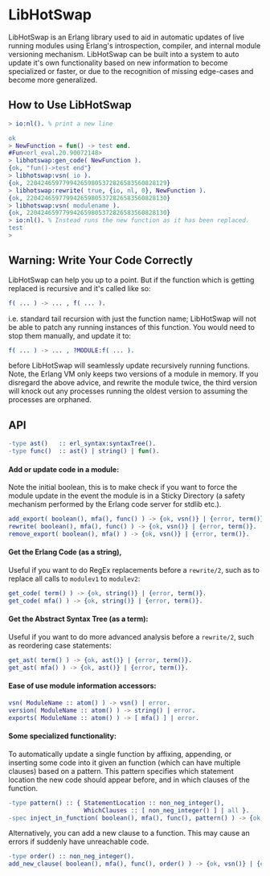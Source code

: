 # LibHotSwap #

LibHotSwap is an Erlang library used to aid in automatic updates of live running 
modules using Erlang's introspection, compiler, and internal module versioning 
mechanism. LibHotSwap can be built into a system to auto update it's own 
functionality based on new information to become specialized or faster, or due 
to the recognition of missing edge-cases and become more generalized.

## How to Use LibHotSwap ##

```erlang
> io:nl(). % print a new line

ok
> NewFunction = fun() -> test end.
#Fun<erl_eval.20.90072148>
> libhotswap:gen_code( NewFunction ).
{ok, "fun()->test end"}
> libhotswap:vsn( io ).
{ok, 220424659779942659805372826583560828129}
> libhotswap:rewrite( true, {io, nl, 0}, NewFunction ).
{ok, 220424659779942659805372826583560828130}
> libhotswap:vsn( modulename ).
{ok, 220424659779942659805372826583560828130}
> io:nl(). % Instead runs the new function as it has been replaced.
test
>
```

## Warning: Write Your Code Correctly ##

LibHotSwap can help you up to a point. But if the function which is getting 
replaced is recursive and it's called like so:

```erlang
f( ... ) -> ... , f( ... ).
```

i.e. standard tail recursion with just the function name; LibHotSwap will not 
be able to patch any running instances of this function. You would need to stop
them manually, and update it to:

```erlang
f( ... ) -> ... , ?MODULE:f( ... ).
```

before LibHotSwap will seamlessly update recursively running functions. Note,
the Erlang VM only keeps two versions of a module in memory. If you disregard 
the above advice, and rewrite the module twice, the third version will knock
out any processes running the oldest version to assuming the processes are
orphaned.


## API ##
```erlang
-type ast()   :: erl_syntax:syntaxTree().
-type func()  :: ast() | string() | fun().
```

#### Add or update code in a module: ####

Note the initial boolean, this is to make check if you want to force the module
update in the event the module is in a Sticky Directory (a safety mechanism 
performed by the Erlang code server for stdlib etc.).

```erlang
add_export( boolean(), mfa(), func() ) -> {ok, vsn()} | {error, term()}.
rewrite( boolean(), mfa(), func() ) -> {ok, vsn()} | {error, term()}.
remove_export( boolean(), mfa() ) -> {ok, vsn()} | {error, term()}.
```

#### Get the Erlang Code (as a string), #### 

Useful if you want to do RegEx replacements before a `rewrite/2`, such as to
replace all calls to `modulev1` to `modulev2`:
```erlang
get_code( term() ) -> {ok, string()} | {error, term()}.
get_code( mfa() ) -> {ok, string()} | {error, term()}.
```

#### Get the Abstract Syntax Tree (as a term): ####

Useful if you want to do more advanced analysis before a `rewrite/2`, such as 
reordering case statements:
```erlang
get_ast( term() ) -> {ok, ast()} | {error, term()}.
get_ast( mfa() ) -> {ok, ast()} | {error, term()}.
```

#### Ease of use module information accessors: ####
```erlang
vsn( ModuleName :: atom() ) -> vsn() | error.
version( ModuleName :: atom() ) -> string() | error.
exports( ModuleName :: atom() ) -> [ mfa() ] | error.
```

#### Some specialized functionality: #### 

To automatically update a single function by affixing, appending, or inserting
some code into it given an function (which can have multiple clauses) based on
a pattern. This pattern specifies which statement location the new code should
appear before, and in which clauses of the function.
```erlang
-type pattern() :: { StatementLocation :: non_neg_integer(), 
                     WhichClauses :: [ non_neg_integer() ] | all }.
-spec inject_in_function( boolean(), mfa(), func(), pattern() ) -> {ok, vsn()} | {error, term()}.
```

Alternatively, you can add a new clause to a function. This may cause an errors
if suddenly have unreachable code.
```erlang
-type order() :: non_neg_integer().
add_new_clause( boolean(), mfa(), func(), order() ) -> {ok, vsn()} | {error, term()}.
```

